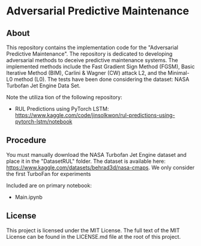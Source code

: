 # Adversarial Predictive Maintenance

## About

This repository contains the implementation code for the "Adversarial Predictive Maintenance". The repository is dedicated to developing adversarial methods to deceive predictive maintenance systems. The implemented methods include the Fast Gradient Sign Method (FGSM), Basic Iterative Method (BIM), Carlini & Wagner (CW) attack L2, and the Minimal-L0 method (L0). The tests have been done considering the dataset: NASA Turbofan Jet Engine Data Set.

Note the utiliza    tion of the following repository: 
- RUL Predictions using PyTorch LSTM: https://www.kaggle.com/code/jinsolkwon/rul-predictions-using-pytorch-lstm/notebook 

## Procedure

You must manually download the NASA Turbofan Jet Engine dataset and place it in the "DatasetRUL" folder. The dataset is available here: https://www.kaggle.com/datasets/behrad3d/nasa-cmaps. We only consider the first TurboFan for experiments

Included are on primary notebook:
- Main.ipynb


## License

This project is licensed under the MIT License. The full text of the MIT License can be found in the LICENSE.md file at the root of this project.

